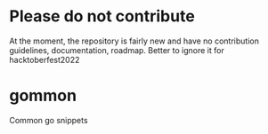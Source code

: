 # Please do not contribute
At the moment, the repository is fairly new and have no contribution guidelines, documentation, roadmap. Better to ignore it for hacktoberfest2022

# gommon
Common go snippets
